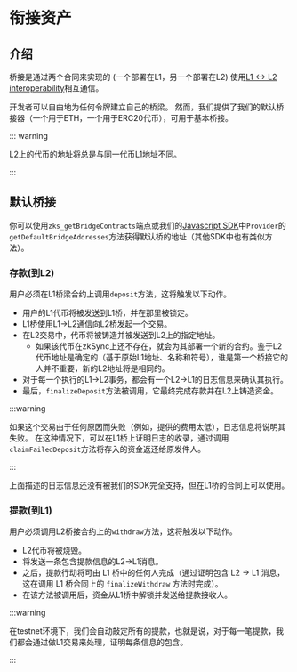 # 衔接资产

## 介绍

桥接是通过两个合同来实现的
(一个部署在L1，另一个部署在L2)
使用[L1 <-> L2 interoperability](./l1-l2-interop.md)相互通信。

开发者可以自由地为任何令牌建立自己的桥梁。
然而，我们提供了我们的默认桥接器（一个用于ETH，一个用于ERC20代币），可用于基本桥接。

::: warning

L2上的代币的地址将总是与同一代币L1地址不同。

:::

## 默认桥接

你可以使用`zks_getBridgeContracts`端点或我们的[Javascript SDK](.../.../api/js/)中`Provider`的`getDefaultBridgeAddresses`方法获得默认桥的地址（其他SDK中也有类似方法）。

### 存款(到L2)

用户必须在L1桥梁合约上调用`deposit`方法，这将触发以下动作。

- 用户的L1代币将被发送到L1桥，并在那里被锁定。
- L1桥使用L1->L2通信向L2桥发起一个交易。
- 在L2交易中，代币将被铸造并被发送到L2上的指定地址。
  - 如果该代币在zkSync上还不存在，就会为其部署一个新的合约。鉴于L2代币地址是确定的（基于原始L1地址、名称和符号），谁是第一个桥接它的人并不重要，新的L2地址将是相同的。
- 对于每一个执行的L1->L2事务，都会有一个L2->L1的日志信息来确认其执行。
- 最后，`finalizeDeposit`方法被调用，它最终完成存款并在L2上铸造资金。

:::warning

如果这个交易由于任何原因而失败（例如，提供的费用太低），日志信息将说明其失败。
在这种情况下，可以在L1桥上证明日志的收录，通过调用`claimFailedDeposit`方法将存入的资金返还给原发件人。

:::

上面描述的日志信息还没有被我们的SDK完全支持，但在L1桥的合同上可以使用。

### 提款(到L1)

用户必须调用L2桥接合约上的`withdraw`方法，这将触发以下动作。

- L2代币将被烧毁。
- 将发送一条包含提款信息的L2->L1消息。
- 之后，提款行动将可由 L1 桥中的任何人完成（通过证明包含 L2 -> L1 消息，这在调用 L1 桥合同上的 `finalizeWithdraw` 方法时完成）。
- 在该方法被调用后，资金从L1桥中解锁并发送给提款接收人。

:::warning

在testnet环境下，我们会自动敲定所有的提款，也就是说，对于每一笔提款，我们都会通过做L1交易来处理，证明每条信息的包含。

:::

